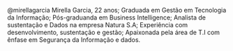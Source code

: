 @mirellagarcia
Mirella Garcia, 22 anos;
Graduada em Gestão em Tecnologia da Informação;
Pós-graduanda em Business Intelligence;
Analista de sustentação e Dados na empresa Natura S.A;
Experiência com desenvolvimento, sustentação e gestão;
Apaixonada pela área de T.I com ênfase em Segurança da Informação e dados.
